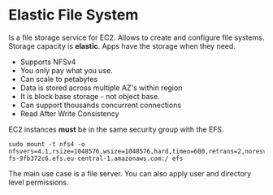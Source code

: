 # Elastic File System

Is a file storage service for EC2.
Allows to create and configure file systems.
Storage capacity is **elastic**.
Apps have the storage when they need.

- Supports NFSv4
- You only pay what you use.
- Can scale to petabytes
- Data is stored across multiple AZ's within region
- It is block base storage - not object base.
- Can support thousands concurrent connections
- Read After Write Consistency

EC2 instances **must** be in the same security group with the EFS.

```
sudo mount -t nfs4 -o nfsvers=4.1,rsize=1048576,wsize=1048576,hard,timeo=600,retrans=2,noresvport fs-9fb372c6.efs.eu-central-1.amazonaws.com:/ efs
```

The main use case is a file server.
You can also apply user and directory level permissions.
